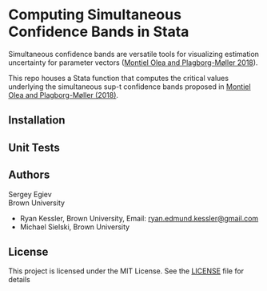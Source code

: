 
# Computing Simultaneous Confidence Bands in Stata

Simultaneous confidence bands are versatile tools for visualizing estimation uncertainty for parameter vectors ([Montiel Olea and Plagborg-Møller 2018](https://scholar.princeton.edu/sites/default/files/mikkelpm/files/conf_band.pdf)). 

This repo houses a Stata function that computes the critical values underlying the simultaneous sup-t confidence bands proposed in [Montiel Olea and Plagborg-Møller (2018)](https://scholar.princeton.edu/sites/default/files/mikkelpm/files/conf_band.pdf). 

## Installation 

## Unit Tests

## Authors 

Sergey Egiev
<br>Brown University

* Ryan Kessler, Brown University, Email: ryan.edmund.kessler@gmail.com
* Michael Sielski, Brown University

## License

This project is licensed under the MIT License. See the [LICENSE](LICENSE) file for details
